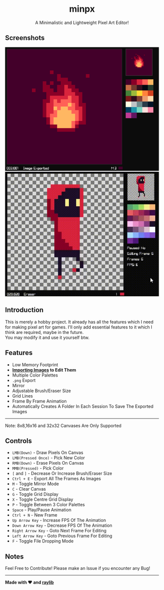 <h1 align="center">
minpx</h1>
<p align="center">A Minimalistic and Lightweight Pixel Art Editor!</p>

## Screenshots
<img src="https://github.com/Datavorous/minpx/blob/main/media/2.PNG?raw=true">
<br>
<img src="https://raw.githubusercontent.com/Datavorous/minpx/main/media/anim.gif">

## Introduction
This is merely a hobby project. It already has all the features which I need for making pixel art for games. I'll only add essential features to it which I think are required, maybe in the future.<br>
You may modify it and use it yourself btw.

## Features
* Low Memory Footprint
* **<a href="https://raw.githubusercontent.com/Datavorous/minpx/main/media/drop.gif">Importing Images</a> to Edit Them**
* Multiple Color Palettes
* ```.png``` Export
* Mirror
* Adjustable Brush/Eraser Size
* Grid Lines 
* Frame By Frame Animation
* Automatically Creates A Folder In Each Session To Save The Exported Images
- - - -
Note: 8x8,16x16 and 32x32 Canvases Are Only Supported

## Controls

* ```LMB(Down)``` - Draw Pixels On Canvas
* ```LMB(Pressed Once)``` - Pick New Color 
* ```RMB(Down)``` - Erase Pixels On Canvas
* ```MMB(Pressed)``` - Pick Color
* ```[``` and ```]``` - Decrease Or Increase Brush/Eraser Size
* ```Ctrl + E``` - Export All The Frames As Images
* ```M``` - Toggle Mirror Mode
* ```C``` - Clear Canvas
* ```G``` - Toggle Grid Display
* ```X``` - Toggle Centre Grid Display
* ```P``` - Toggle Between 3 Color Palettes
* ```Space``` - Play/Pause Animation
* ```Ctrl + N``` - New Frame
* ```Up Arrow Key``` - Increase FPS Of The Animation
* ```Down Arrow Key``` - Decrease FPS Of The Animation
* ```Right Arrow Key``` - Goto Next Frame For Editing
* ```Left Arrow Key``` - Goto Previous Frame For Editing
* ```F``` - Toggle File Dropping Mode

## Notes

Feel Free to Contribute! Please make an Issue if you encounter any Bug!
- - - -

**Made with ♥️ and <a href="https://raylib.com/">raylib</a>**

